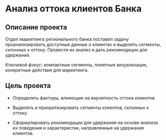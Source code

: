 # Анализ оттока клиентов Банка

## Описание проекта

Отдел маркетинга регионального банка поставил задачу проанализировать доступные данные о клиентах и выделить сегменты, склонных к оттоку. Провести их анализ и дать рекомендации для удержания.

*Ключевой фокус*: компактные сегменты, понятные визуализации, конкретные действия для маркетинга.

## Цель проекта

* Определить факторы, влияющие на вероятность оттока клиентов

* Выделить и приоритизировать сегменты клиентов, склонных к оттоку.

* Сформулировать рекомендации для удержания на основе анализа их поведения и характеристик, направленные на удержание клиентов.
